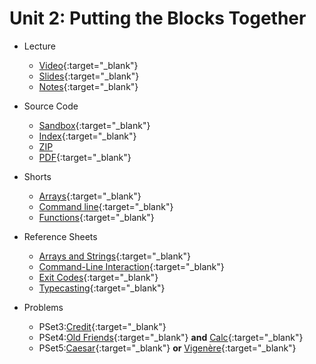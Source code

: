 # Unit 2: Putting the Blocks Together

* Lecture
  * [Video](https://video.cs50.net/2018/fall/lectures/2){:target="_blank"}
  * [Slides](https://cdn.cs50.net/2018/fall/lectures/2/lecture2.pdf){:target="_blank"}
  * [Notes](notes){:target="_blank"}
  
* Source Code
  * [Sandbox](https://sandbox.cs50.io/edf25846-8cf8-4391-bda0-8649f25ac1e2){:target="_blank"}
  * [Index](https://cdn.cs50.net/2018/fall/lectures/2/src2/){:target="_blank"}
  * [ZIP](https://cdn.cs50.net/2018/fall/lectures/2/src2.zip)
  * [PDF](https://cdn.cs50.net/2018/fall/lectures/2/src2.pdf){:target="_blank"}
   
* Shorts
  * [Arrays](https://www.youtube.com/watch?v=mISkNAfWl8k){:target="_blank"}
  * [Command line](https://www.youtube.com/watch?v=thL7ILwRNMM){:target="_blank"}
  * [Functions](https://www.youtube.com/watch?v=b7-0sb-DV84){:target="_blank"}

* Reference Sheets
  * [Arrays and Strings](https://ap.cs50.school/assets/pdfs/arrays_and_strings.pdf){:target="_blank"}
  * [Command-Line Interaction](https://ap.cs50.school/assets/pdfs/command-line_interaction.pdf){:target="_blank"}
  * [Exit Codes](https://ap.cs50.school/assets/pdfs/exit_codes.pdf){:target="_blank"}
  * [Typecasting](https://ap.cs50.school/assets/pdfs/typecasting.pdf){:target="_blank"}
  
* Problems
  * PSet3:[Credit](https://docs.cs50.net/2019/ap/problems/credit/credit.html){:target="_blank"}
  * PSet4:[Old Friends](https://docs.cs50.net/2019/ap/problems/friends/friends.html){:target="_blank"} **and** [Calc](https://docs.cs50.net/2019/ap/problems/calc/calc.html){:target="_blank"}
  * PSet5:[Caesar](https://docs.cs50.net/2019/ap/problems/caesar/caesar.html){:target="_blank"} **or** [Vigenère](https://docs.cs50.net/2019/ap/problems/vigenere/vigenere.html){:target="_blank"}
 
 
<!--- 
* Problems
  * [Crack](https://docs.cs50.net/2019/ap/problems/crack/crack.html)
* Reference sheets
  * [Selection Sort](https://ap.cs50.school/assets/pdfs/selection_sort.pdf)
  * [Insertion Sort](https://ap.cs50.school/assets/pdfs/insertion_sort.pdf)
  * [Linear Search](https://ap.cs50.school/assets/pdfs/linear_search.pdf)
  * [Merge Sort](https://ap.cs50.school/assets/pdfs/merge_sort.pdf)
  * [Recursion](https://ap.cs50.school/assets/pdfs/recursion.pdf)
  * [Compiling](https://ap.cs50.school/assets/pdfs/compiling.pdf)
  * [Computational Complexity](https://ap.cs50.school/assets/pdfs/computational_complexity.pdf)
  * [Binary Search](https://ap.cs50.school/assets/pdfs/binary_search.pdf)
  * [Bubble Sort](https://ap.cs50.school/assets/pdfs/bubble_sort.pdf)
* Demos
  * [Sorting Algorithms Animations](https://www.toptal.com/developers/sorting-algorithms)
  * [What different sorting algorithms sound like](https://www.youtube.com/watch?v=t8g-iYGHpEA)
* Shorts
  * [Algorithms summary](https://www.youtube.com/watch?v=ktWL3nN38ZA)
  * [Arrays](https://www.youtube.com/watch?v=mISkNAfWl8k)
  * [Binary search](https://www.youtube.com/watch?v=T98PIp4omUA)
  * [Bubble sort](https://www.youtube.com/watch?v=RT-hUXUWQ2I)
  * [Command line](https://www.youtube.com/watch?v=thL7ILwRNMM)
  * [Debugging](https://www.youtube.com/watch?v=w4TAY2HPLEg)
  * [Functions](https://www.youtube.com/watch?v=b7-0sb-DV84)
  * [Insertion sort](https://www.youtube.com/watch?v=O0VbBkUvriI)
  * [Linear search](https://www.youtube.com/watch?v=TwsgCHYmbbA)
  * [Merge sort](https://www.youtube.com/watch?v=Ns7tGNbtvV4)
  * [Selection sort](https://www.youtube.com/watch?v=3hH8kTHFw2A)
--->

